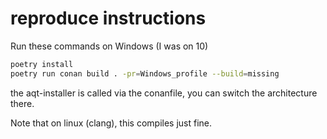 # reproduce instructions

Run these commands on Windows (I was on 10)
```bash
poetry install
poetry run conan build . -pr=Windows_profile --build=missing
```
the aqt-installer is called via the conanfile, you can switch the architecture there.

Note that on linux (clang), this compiles just fine.
